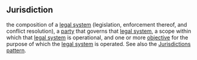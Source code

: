 ## Jurisdiction

the composition of a <a href="https://essif-lab.github.io/framework/docs/terms/legal-system" hovertext="Legal-system: a system in which rules are defined, and mechanisms for their enforcement and conflict resolution are (implicitly or explicitly) specified.">legal system</a> (legislation, enforcement thereof, and conflict resolution), a <a href="https://essif-lab.github.io/framework/docs/terms/party" hovertext="Party: an Entity that sets its Objectives, maintains its Knowledge, and uses that Knowledge to pursue its Objectives in an autonomous (sovereign) manner. Humans and Organizations are the typical examples.">party</a> that governs that <a href="https://essif-lab.github.io/framework/docs/terms/legal-system" hovertext="Legal-system: a system in which rules are defined, and mechanisms for their enforcement and conflict resolution are (implicitly or explicitly) specified.">legal system</a>, a scope within which that <a href="https://essif-lab.github.io/framework/docs/terms/legal-system" hovertext="Legal-system: a system in which rules are defined, and mechanisms for their enforcement and conflict resolution are (implicitly or explicitly) specified.">legal system</a> is operational, and one or more <a href="https://essif-lab.github.io/framework/docs/terms/objective" hovertext="Objective: Something toward which a Party (its Owner) directs effort (an aim, goal, or end of action).">objective</a> for the purpose of which the <a href="https://essif-lab.github.io/framework/docs/terms/legal-system" hovertext="Legal-system: a system in which rules are defined, and mechanisms for their enforcement and conflict resolution are (implicitly or explicitly) specified.">legal system</a> is operated. See also the <a href="https://essif-lab.github.io/framework/docs/terms/jurisdiction" hovertext="Jurisdiction: the composition of a Legal System (legislation, enforcement thereof, and conflict resolution), a Party that governs that Legal System, a scope within which that Legal System is operational, and one or more Objectives for the purpose of which the Legal System is operated.">Jurisdictions pattern</a>.

